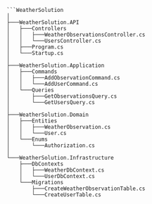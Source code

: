 ```
```WeatherSolution
│
├───WeatherSolution.API
│   ├───Controllers
│   │   ├───WeatherObservationsController.cs
│   │   └───UsersController.cs
│   ├───Program.cs
│   └───Startup.cs
│
├───WeatherSolution.Application
│   ├───Commands
│   │   ├───AddObservationCommand.cs
│   │   └───AddUserCommand.cs
│   └───Queries
│       ├───GetObservationsQuery.cs
│       └───GetUsersQuery.cs
│
├───WeatherSolution.Domain
│   ├───Entities
│   │   ├───WeatherObservation.cs
│   │   └───User.cs
│   └───Enums
│       └───Authorization.cs
│
└───WeatherSolution.Infrastructure
    ├───DbContexts
    │   ├───WeatherDbContext.cs
    │   └───UserDbContext.cs
    └───Migrations
        ├───CreateWeatherObservationTable.cs
        └───CreateUserTable.cs
```